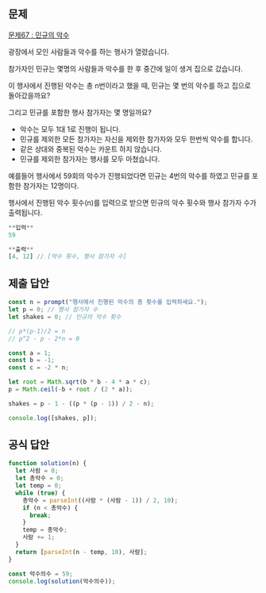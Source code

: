 ## 문제

[문제67 : 민규의 악수](https://www.notion.so/67-0d9ed353a2df4b04aa9f3a60c39c74c7?pvs=21)

광장에서 모인 사람들과 악수를 하는 행사가 열렸습니다.

참가자인 민규는 몇명의 사람들과 악수를 한 후 중간에 일이 생겨 집으로 갔습니다.

이 행사에서 진행된 악수는 총 n번이라고 했을 때, 민규는 몇 번의 악수를 하고 집으로 돌아갔을까요?

그리고 민규를 포함한 행사 참가자는 몇 명일까요?

- 악수는 모두 1대 1로 진행이 됩니다.
- 민규를 제외한 모든 참가자는 자신을 제외한 참가자와 모두 한번씩 악수를 합니다.
- 같은 상대와 중복된 악수는 카운트 하지 않습니다.
- 민규를 제외한 참가자는 행사를 모두 마쳤습니다.

예를들어 행사에서 59회의 악수가 진행되었다면 민규는 4번의 악수를 하였고 민규를 포함한 참가자는 12명이다.

행사에서 진행된 악수 횟수(n)를 입력으로 받으면 민규의 악수 횟수와 행사 참가자 수가 출력됩니다.

```jsx
**입력**
59

**출력**
[4, 12] // [악수 횟수, 행사 참가자 수]
```

## 제출 답안

```jsx
const n = prompt("행사에서 진행된 악수의 총 횟수를 입력하세요.");
let p = 0; // 행사 참가자 수
let shakes = 0; // 민규의 악수 횟수

// p*(p-1)/2 = n
// p^2 - p - 2*n = 0

const a = 1;
const b = -1;
const c = -2 * n;

let root = Math.sqrt(b * b - 4 * a * c);
p = Math.ceil(-b + root / (2 * a));

shakes = p - 1 - ((p * (p - 1)) / 2 - n);

console.log([shakes, p]);
```

## 공식 답안

```jsx
function solution(n) {
  let 사람 = 0;
  let 총악수 = 0;
  let temp = 0;
  while (true) {
    총악수 = parseInt((사람 * (사람 - 1)) / 2, 10);
    if (n < 총악수) {
      break;
    }
    temp = 총악수;
    사람 += 1;
  }
  return [parseInt(n - temp, 10), 사람];
}

const 악수의수 = 59;
console.log(solution(악수의수));
```
